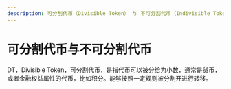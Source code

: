 ```yaml
---
description: 可分割代币（Divisible Token） 与 不可分割代币（Indivisible Token）
---
```


# 可分割代币与不可分割代币

DT，Divisible Token，可分割代币，是指代币可以被分给为小数，通常是货币，或者金融权益属性的代币，比如积分。能够按照一定规则被分割开进行转移。


